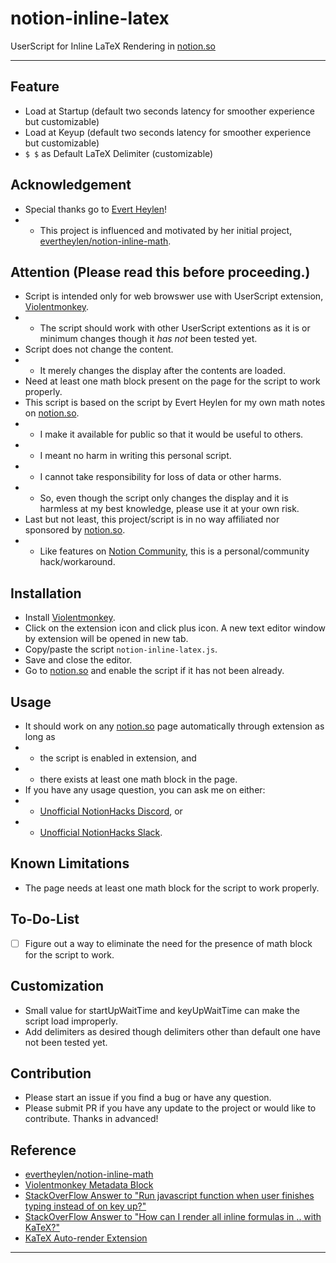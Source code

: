 # notion-inline-latex
UserScript for Inline LaTeX Rendering in [notion.so](notion.so)

---

## Feature
- Load at Startup (default two seconds latency for smoother experience but customizable)
- Load at Keyup (default two seconds latency for smoother experience but customizable)
- `$ $` as Default LaTeX Delimiter (customizable)

## Acknowledgement
- Special thanks go to [Evert Heylen](https://github.com/evertheylen)!
- - This project is influenced and motivated by her initial project, [evertheylen/notion-inline-math](https://github.com/evertheylen/notion-inline-math).

## Attention (Please read this before proceeding.)
- Script is intended only for web browswer use with UserScript extension, [Violentmonkey](https://violentmonkey.github.io/).
- - The script should work with other UserScript extentions as it is or minimum changes though it *has not* been tested yet.
- Script does not change the content.
- - It merely changes the display after the contents are loaded.
- Need at least one math block present on the page for the script to work properly.
- This script is based on the script by Evert Heylen for my own math notes on [notion.so](notion.so).
- - I make it available for public so that it would be useful to others.
- - I meant no harm in writing this personal script.
- - I cannot take responsibility for loss of data or other harms.
- - So, even though the script only changes the display and it is harmless at my best knowledge, please use it at your own risk.
- Last but not least, this project/script is in no way affiliated nor sponsored by [notion.so](notion.so).
- - Like features on [Notion Community](https://www.notion.so/Notion-Community-04f306fbf59a413fae15f42e2a1ab029), this is a personal/community hack/workaround.

## Installation
- Install [Violentmonkey](https://violentmonkey.github.io/).
- Click on the extension icon and click plus icon. A new text editor window by extension will be opened in new tab.
- Copy/paste the script `notion-inline-latex.js`.
- Save and close the editor.
- Go to [notion.so](notion.so) and enable the script if it has not been already.

## Usage
- It should work on any [notion.so](notion.so) page automatically through extension as long as 
- - the script is enabled in extension, and 
- - there exists at least one math block in the page.
- If you have any usage question, you can ask me on either:
- - [Unofficial NotionHacks Discord](https://discordapp.com/invite/2RrqtF9), or
- - [Unofficial NotionHacks Slack](notionhacks.slack.com).

## Known Limitations
- The page needs at least one math block for the script to work properly.

## To-Do-List
- [ ] Figure out a way to eliminate the need for the presence of math block for the script to work.

## Customization
- Small value for startUpWaitTime and keyUpWaitTime can make the script load improperly.
- Add delimiters as desired though delimiters other than default one have not been tested yet.

## Contribution
- Please start an issue if you find a bug or have any question.
- Please submit PR if you have any update to the project or would like to contribute. Thanks in advanced!

## Reference
- [evertheylen/notion-inline-math](https://github.com/evertheylen/notion-inline-math)
- [Violentmonkey Metadata Block](https://violentmonkey.github.io/api/metadata-block/)
- [StackOverFlow Answer to "Run javascript function when user finishes typing instead of on key up?"](https://stackoverflow.com/a/4220182)
- [StackOverFlow Answer to "How can I render all inline formulas in $..$ with KaTeX?"](https://stackoverflow.com/a/45301641)
- [KaTeX Auto-render Extension](https://katex.org/docs/autorender.html)

---
